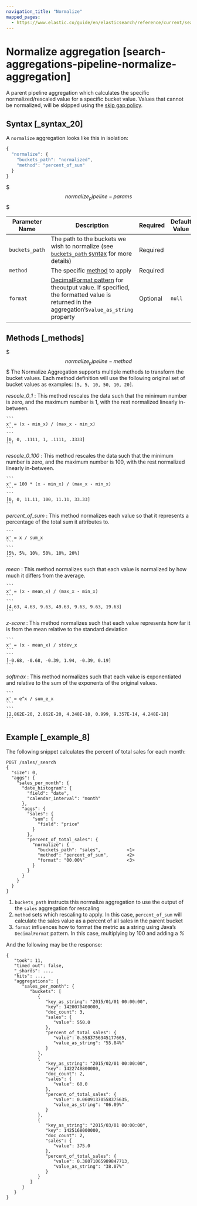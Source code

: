 ```yaml
---
navigation_title: "Normalize"
mapped_pages:
  - https://www.elastic.co/guide/en/elasticsearch/reference/current/search-aggregations-pipeline-normalize-aggregation.html
---
```


# Normalize aggregation [search-aggregations-pipeline-normalize-aggregation]


A parent pipeline aggregation which calculates the specific normalized/rescaled value for a specific bucket value. Values that cannot be normalized, will be skipped using the [skip gap policy](/reference/aggregations/pipeline.md#gap-policy).

## Syntax [_syntax_20]

A `normalize` aggregation looks like this in isolation:

```js
{
  "normalize": {
    "buckets_path": "normalized",
    "method": "percent_of_sum"
  }
}
```

$$$normalize_pipeline-params$$$

| Parameter Name | Description | Required | Default Value |
| --- | --- | --- | --- |
| `buckets_path` | The path to the buckets we wish to normalize (see [`buckets_path` syntax](/reference/aggregations/pipeline.md#buckets-path-syntax) for more details) | Required |  |
| `method` | The specific [method](#normalize_pipeline-method) to apply | Required |  |
| `format` | [DecimalFormat pattern](https://docs.oracle.com/en/java/javase/11/docs/api/java.base/java/text/DecimalFormat.html) for theoutput value. If specified, the formatted value is returned in the aggregation’s`value_as_string` property | Optional | `null` |


## Methods [_methods]

$$$normalize_pipeline-method$$$
The Normalize Aggregation supports multiple methods to transform the bucket values. Each method definition will use the following original set of bucket values as examples: `[5, 5, 10, 50, 10, 20]`.

*rescale_0_1*
:   This method rescales the data such that the minimum number is zero, and the maximum number is 1, with the rest normalized linearly in-between.

    ```
    x' = (x - min_x) / (max_x - min_x)
    ```
    ```
    [0, 0, .1111, 1, .1111, .3333]
    ```


*rescale_0_100*
:   This method rescales the data such that the minimum number is zero, and the maximum number is 100, with the rest normalized linearly in-between.

    ```
    x' = 100 * (x - min_x) / (max_x - min_x)
    ```
    ```
    [0, 0, 11.11, 100, 11.11, 33.33]
    ```


*percent_of_sum*
:   This method normalizes each value so that it represents a percentage of the total sum it attributes to.

    ```
    x' = x / sum_x
    ```
    ```
    [5%, 5%, 10%, 50%, 10%, 20%]
    ```


*mean*
:   This method normalizes such that each value is normalized by how much it differs from the average.

    ```
    x' = (x - mean_x) / (max_x - min_x)
    ```
    ```
    [4.63, 4.63, 9.63, 49.63, 9.63, 9.63, 19.63]
    ```


*z-score*
:   This method normalizes such that each value represents how far it is from the mean relative to the standard deviation

    ```
    x' = (x - mean_x) / stdev_x
    ```
    ```
    [-0.68, -0.68, -0.39, 1.94, -0.39, 0.19]
    ```


*softmax*
:   This method normalizes such that each value is exponentiated and relative to the sum of the exponents of the original values.

    ```
    x' = e^x / sum_e_x
    ```
    ```
    [2.862E-20, 2.862E-20, 4.248E-18, 0.999, 9.357E-14, 4.248E-18]
    ```



## Example [_example_8]

The following snippet calculates the percent of total sales for each month:

```console
POST /sales/_search
{
  "size": 0,
  "aggs": {
    "sales_per_month": {
      "date_histogram": {
        "field": "date",
        "calendar_interval": "month"
      },
      "aggs": {
        "sales": {
          "sum": {
            "field": "price"
          }
        },
        "percent_of_total_sales": {
          "normalize": {
            "buckets_path": "sales",          <1>
            "method": "percent_of_sum",       <2>
            "format": "00.00%"                <3>
          }
        }
      }
    }
  }
}
```

1. `buckets_path` instructs this normalize aggregation to use the output of the `sales` aggregation for rescaling
2. `method` sets which rescaling to apply. In this case, `percent_of_sum` will calculate the sales value as a percent of all sales in the parent bucket
3. `format` influences how to format the metric as a string using Java’s `DecimalFormat` pattern. In this case, multiplying by 100 and adding a *%*


And the following may be the response:

```console-result
{
   "took": 11,
   "timed_out": false,
   "_shards": ...,
   "hits": ...,
   "aggregations": {
      "sales_per_month": {
         "buckets": [
            {
               "key_as_string": "2015/01/01 00:00:00",
               "key": 1420070400000,
               "doc_count": 3,
               "sales": {
                  "value": 550.0
               },
               "percent_of_total_sales": {
                  "value": 0.5583756345177665,
                  "value_as_string": "55.84%"
               }
            },
            {
               "key_as_string": "2015/02/01 00:00:00",
               "key": 1422748800000,
               "doc_count": 2,
               "sales": {
                  "value": 60.0
               },
               "percent_of_total_sales": {
                  "value": 0.06091370558375635,
                  "value_as_string": "06.09%"
               }
            },
            {
               "key_as_string": "2015/03/01 00:00:00",
               "key": 1425168000000,
               "doc_count": 2,
               "sales": {
                  "value": 375.0
               },
               "percent_of_total_sales": {
                  "value": 0.38071065989847713,
                  "value_as_string": "38.07%"
               }
            }
         ]
      }
   }
}
```


